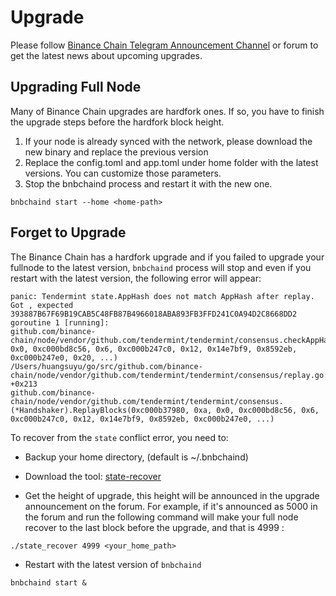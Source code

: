 # Upgrade

Please follow [Binance Chain Telegram Announcement Channel](https://t.me/Binance_DEX_Announcement) or forum to get the latest news about upcoming upgrades.

## Upgrading Full Node

Many of Binance Chain upgrades are hardfork ones. If so, you have to finish the upgrade steps before the hardfork block height.

1. If your node is already synced with the network, please download the new  binary and replace the previous version
2. Replace the config.toml and app.toml under home folder with the latest versions. You can customize those parameters.
3. Stop the bnbchaind process and restart it with the new one.
```
bnbchaind start --home <home-path>
```

## Forget to Upgrade

The Binance Chain has a hardfork upgrade and if you failed to upgrade your fullnode to the latest version, `bnbchaind` process will stop and even if you restart with the latest version, the following error will appear:
```
panic: Tendermint state.AppHash does not match AppHash after replay. Got , expected 393887B67F69B19CAB5C48FB87B4966018ABA893FB3FFD241C0A94D2C8668DD2
goroutine 1 [running]:
github.com/binance-chain/node/vendor/github.com/tendermint/tendermint/consensus.checkAppHash(0xa, 0x0, 0xc000bd8c56, 0x6, 0xc000b247c0, 0x12, 0x14e7bf9, 0x8592eb, 0xc000b247e0, 0x20, ...)
/Users/huangsuyu/go/src/github.com/binance-chain/node/vendor/github.com/tendermint/tendermint/consensus/replay.go:464 +0x213
github.com/binance-chain/node/vendor/github.com/tendermint/tendermint/consensus.(*Handshaker).ReplayBlocks(0xc000b37980, 0xa, 0x0, 0xc000bd8c56, 0x6, 0xc000b247c0, 0x12, 0x14e7bf9, 0x8592eb, 0xc000b247e0, ...)
```

To recover from the `state` conflict error, you need to:

* Backup your home directory,  (default is ~/.bnbchaind)

* Download the tool: [state-recover](https://github.com/binance-chain/node-binary/tree/master/tools/recover)

* Get the height of upgrade, this height will be announced in the upgrade announcement on the forum.  For example, if it's announced as 5000 in the forum and run the following command will make your full node recover to the last block before the upgrade, and that is 4999 :
```
./state_recover 4999 <your_home_path>
```

* Restart with the latest version of `bnbchaind`

```
bnbchaind start &
```